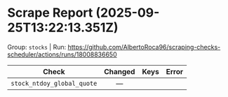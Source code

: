# Scrape Report (2025-09-25T13:22:13.351Z)

Group: `stocks`  |  Run: https://github.com/AlbertoRoca96/scraping-checks-scheduler/actions/runs/18008836650

| Check | Changed | Keys | Error |
|---|:---:|:--|:--|
| `stock_ntdoy_global_quote` | — |  |  |
